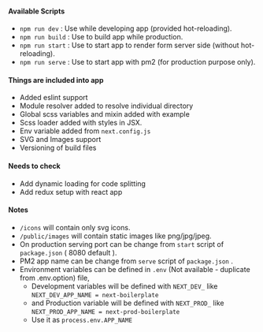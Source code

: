 #### Available Scripts
- ```npm run dev```  : Use while developing app (provided hot-reloading).
- ```npm run build```  : Use to build app while production.
- ```npm run start```  : Use to start app to render form server side (without hot-reloading).
- ```npm run serve```  : Use to start app with pm2 (for production purpose only).


#### Things are included into app
- Added eslint support
- Module resolver added to resolve individual directory
- Global scss variables and mixin added with example
- Scss loader added with styles in JSX.
- Env variable added from ```next.config.js```
- SVG and Images support
- Versioning of build files


#### Needs to check
- Add dynamic loading for code splitting
- Add redux setup with react app


#### Notes
- ```/icons``` will contain only svg icons.
- ```/public/images``` will contain static images like png/jpg/jpeg.
- On production serving port can be change from ```start``` script of ```package.json``` ( 8080 default ).
- PM2 app name can be change from ```serve``` script of ```package.json``` .
- Environment variables can be defined in ```.env``` (Not available - duplicate from .env.option) file, 
    - Development variables will be defined with ```NEXT_DEV_``` like ```NEXT_DEV_APP_NAME = next-boilerplate``` 
    - and Production variable will be defined with ```NEXT_PROD_``` like ```NEXT_PROD_APP_NAME = next-prod-boilerplate``` 
    - Use it as ```process.env.APP_NAME```